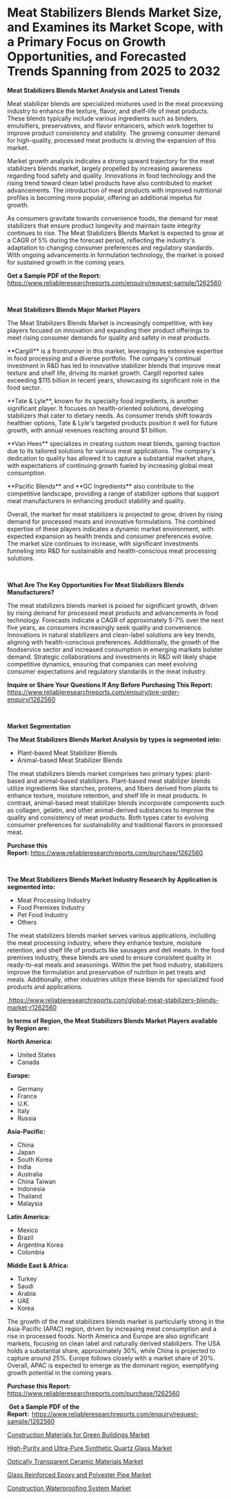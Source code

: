 <p><h1>Meat Stabilizers Blends Market Size, and Examines its Market Scope, with a Primary Focus on Growth Opportunities, and Forecasted Trends Spanning from 2025 to 2032</h1></p><p><strong>Meat Stabilizers Blends Market Analysis and Latest Trends</strong></p>
<p><p>Meat stabilizer blends are specialized mixtures used in the meat processing industry to enhance the texture, flavor, and shelf-life of meat products. These blends typically include various ingredients such as binders, emulsifiers, preservatives, and flavor enhancers, which work together to improve product consistency and stability. The growing consumer demand for high-quality, processed meat products is driving the expansion of this market.</p><p>Market growth analysis indicates a strong upward trajectory for the meat stabilizers blends market, largely propelled by increasing awareness regarding food safety and quality. Innovations in food technology and the rising trend toward clean label products have also contributed to market advancements. The introduction of meat products with improved nutritional profiles is becoming more popular, offering an additional impetus for growth.</p><p>As consumers gravitate towards convenience foods, the demand for meat stabilizers that ensure product longevity and maintain taste integrity continues to rise. The Meat Stabilizers Blends Market is expected to grow at a CAGR of 5% during the forecast period, reflecting the industry's adaptation to changing consumer preferences and regulatory standards. With ongoing advancements in formulation technology, the market is poised for sustained growth in the coming years.</p></p>
<p><strong>Get a Sample PDF of the Report:&nbsp;</strong> <a href="https://www.reliableresearchreports.com/enquiry/request-sample/1262560?utm_campaign=9&utm_medium=2&utm_source=Github&utm_content=ia&utm_term=02022025&utm_id=meat-stabilizers-blends">https://www.reliableresearchreports.com/enquiry/request-sample/1262560</a></p>
<p>&nbsp;</p>
<p><strong>Meat Stabilizers Blends Major Market Players</strong></p>
<p><p>The Meat Stabilizers Blends Market is increasingly competitive, with key players focused on innovation and expanding their product offerings to meet rising consumer demands for quality and safety in meat products. </p><p>**Cargill** is a frontrunner in this market, leveraging its extensive expertise in food processing and a diverse portfolio. The company's continual investment in R&D has led to innovative stabilizer blends that improve meat texture and shelf life, driving its market growth. Cargill reported sales exceeding $115 billion in recent years, showcasing its significant role in the food sector.</p><p>**Tate & Lyle**, known for its specialty food ingredients, is another significant player. It focuses on health-oriented solutions, developing stabilizers that cater to dietary needs. As consumer trends shift towards healthier options, Tate & Lyle's targeted products position it well for future growth, with annual revenues reaching around $1 billion.</p><p>**Van Hees** specializes in creating custom meat blends, gaining traction due to its tailored solutions for various meat applications. The company's dedication to quality has allowed it to capture a substantial market share, with expectations of continuing growth fueled by increasing global meat consumption.</p><p>**Pacific Blends** and **GC Ingredients** also contribute to the competitive landscape, providing a range of stabilizer options that support meat manufacturers in enhancing product stability and quality. </p><p>Overall, the market for meat stabilizers is projected to grow, driven by rising demand for processed meats and innovative formulations. The combined expertise of these players indicates a dynamic market environment, with expected expansion as health trends and consumer preferences evolve. The market size continues to increase, with significant investments funneling into R&D for sustainable and health-conscious meat processing solutions.</p></p>
<p>&nbsp;</p>
<p><strong>What Are The Key Opportunities For Meat Stabilizers Blends Manufacturers?</strong></p>
<p><p>The meat stabilizers blends market is poised for significant growth, driven by rising demand for processed meat products and advancements in food technology. Forecasts indicate a CAGR of approximately 5-7% over the next five years, as consumers increasingly seek quality and convenience. Innovations in natural stabilizers and clean-label solutions are key trends, aligning with health-conscious preferences. Additionally, the growth of the foodservice sector and increased consumption in emerging markets bolster demand. Strategic collaborations and investments in R&D will likely shape competitive dynamics, ensuring that companies can meet evolving consumer expectations and regulatory standards in the meat industry.</p></p>
<p><strong>Inquire or Share Your Questions If Any Before Purchasing This Report:</strong> <a href="https://www.reliableresearchreports.com/enquiry/pre-order-enquiry/1262560?utm_campaign=9&utm_medium=2&utm_source=Github&utm_content=ia&utm_term=02022025&utm_id=meat-stabilizers-blends">https://www.reliableresearchreports.com/enquiry/pre-order-enquiry/1262560</a></p>
<p>&nbsp;</p>
<p><strong>Market Segmentation</strong></p>
<p><strong>The Meat Stabilizers Blends Market Analysis by types is segmented into:</strong></p>
<p><ul><li>Plant-based Meat Stabilizer Blends</li><li>Animal-based Meat Stabilizer Blends</li></ul></p>
<p><p>The meat stabilizers blends market comprises two primary types: plant-based and animal-based stabilizers. Plant-based meat stabilizer blends utilize ingredients like starches, proteins, and fibers derived from plants to enhance texture, moisture retention, and shelf life in meat products. In contrast, animal-based meat stabilizer blends incorporate components such as collagen, gelatin, and other animal-derived substances to improve the quality and consistency of meat products. Both types cater to evolving consumer preferences for sustainability and traditional flavors in processed meat.</p></p>
<p><strong>Purchase this Report:&nbsp;</strong><a href="https://www.reliableresearchreports.com/purchase/1262560?utm_campaign=9&utm_medium=2&utm_source=Github&utm_content=ia&utm_term=02022025&utm_id=meat-stabilizers-blends">https://www.reliableresearchreports.com/purchase/1262560</a></p>
<p>&nbsp;</p>
<p><strong>The Meat Stabilizers Blends Market Industry Research by Application is segmented into:</strong></p>
<p><ul><li>Meat Processing Industry</li><li>Food Premixes Industry</li><li>Pet Food Industry</li><li>Others</li></ul></p>
<p><p>The meat stabilizers blends market serves various applications, including the meat processing industry, where they enhance texture, moisture retention, and shelf life of products like sausages and deli meats. In the food premixes industry, these blends are used to ensure consistent quality in ready-to-eat meals and seasonings. Within the pet food industry, stabilizers improve the formulation and preservation of nutrition in pet treats and meals. Additionally, other industries utilize these blends for specialized food products and applications.</p></p>
<p><a href="https://www.reliableresearchreports.com/global-meat-stabilizers-blends-market-r1262560?utm_campaign=9&utm_medium=2&utm_source=Github&utm_content=ia&utm_term=02022025&utm_id=meat-stabilizers-blends">&nbsp;https://www.reliableresearchreports.com/global-meat-stabilizers-blends-market-r1262560</a></p>
<p><strong>In terms of Region, the Meat Stabilizers Blends Market Players available by Region are:</strong></p>
<p>
    <p> <strong> North America: </strong>
        <ul>
            <li>United States</li>
            <li>Canada</li>
        </ul>
        </p> 
    <p> <strong> Europe: </strong>
        <ul>
            <li>Germany</li>
            <li>France</li>
            <li>U.K.</li>
            <li>Italy</li>
            <li>Russia</li>
        </ul>
        </p> 
    <p> <strong> Asia-Pacific: </strong>
        <ul>
            <li>China</li>
            <li>Japan</li>
            <li>South Korea</li>
            <li>India</li>
            <li>Australia</li>
            <li>China Taiwan</li>
            <li>Indonesia</li>
            <li>Thailand</li>
            <li>Malaysia</li>
        </ul>
        </p> 
    <p> <strong> Latin America: </strong>
        <ul>
            <li>Mexico</li>
            <li>Brazil</li>
            <li>Argentina Korea</li>
            <li>Colombia</li>
        </ul>
        </p> 
    <p> <strong> Middle East & Africa: </strong>
        <ul>
            <li>Turkey</li>
            <li>Saudi</li>
            <li>Arabia</li>
            <li>UAE</li>
            <li>Korea</li>
        </ul>
    </p>
    </p>
<p><p>The growth of the meat stabilizers blends market is particularly strong in the Asia-Pacific (APAC) region, driven by increasing meat consumption and a rise in processed foods. North America and Europe are also significant markets, focusing on clean label and naturally derived stabilizers. The USA holds a substantial share, approximately 30%, while China is projected to capture around 25%. Europe follows closely with a market share of 20%. Overall, APAC is expected to emerge as the dominant region, exemplifying growth potential in the coming years.</p></p>
<p><strong>Purchase this Report: </strong><a href="https://www.reliableresearchreports.com/purchase/1262560?utm_campaign=9&utm_medium=2&utm_source=Github&utm_content=ia&utm_term=02022025&utm_id=meat-stabilizers-blends">https://www.reliableresearchreports.com/purchase/1262560</a></p>
<p>&nbsp;<strong>Get a Sample PDF of the Report:&nbsp;&nbsp;</strong><a href="https://www.reliableresearchreports.com/enquiry/request-sample/1262560?utm_campaign=9&utm_medium=2&utm_source=Github&utm_content=ia&utm_term=02022025&utm_id=meat-stabilizers-blends">https://www.reliableresearchreports.com/enquiry/request-sample/1262560</a></p>
<p><strong></strong></p>
<p><p><a href="https://github.com/ulyssacrayne00231/Market-Research-Report-List-1/blob/main/construction-materials-for-green-buildings-market.md?utm_campaign=9&utm_medium=2&utm_source=Github&utm_content=ia&utm_term=02022025&utm_id=meat-stabilizers-blends">Construction Materials for Green Buildings Market</a></p><p><a href="https://github.com/jamastodola515/Market-Research-Report-List-1/blob/main/high-purity-and-ultra-pure-synthetic-quartz-glass-market.md?utm_campaign=9&utm_medium=2&utm_source=Github&utm_content=ia&utm_term=02022025&utm_id=meat-stabilizers-blends">High-Purity and Ultra-Pure Synthetic Quartz Glass Market</a></p><p><a href="https://github.com/danikabiele541/Market-Research-Report-List-1/blob/main/optically-transparent-ceramic-materials-market.md?utm_campaign=9&utm_medium=2&utm_source=Github&utm_content=ia&utm_term=02022025&utm_id=meat-stabilizers-blends">Optically Transparent Ceramic Materials Market</a></p><p><a href="https://github.com/savannabyun726/Market-Research-Report-List-1/blob/main/glass-reinforced-epoxy-and-polyester-pipe-market.md?utm_campaign=9&utm_medium=2&utm_source=Github&utm_content=ia&utm_term=02022025&utm_id=meat-stabilizers-blends">Glass Reinforced Epoxy and Polyester Pipe Market</a></p><p><a href="https://github.com/organophelia8282/Market-Research-Report-List-1/blob/main/construction-waterproofing-system-market.md?utm_campaign=9&utm_medium=2&utm_source=Github&utm_content=ia&utm_term=02022025&utm_id=meat-stabilizers-blends">Construction Waterproofing System Market</a></p></p>